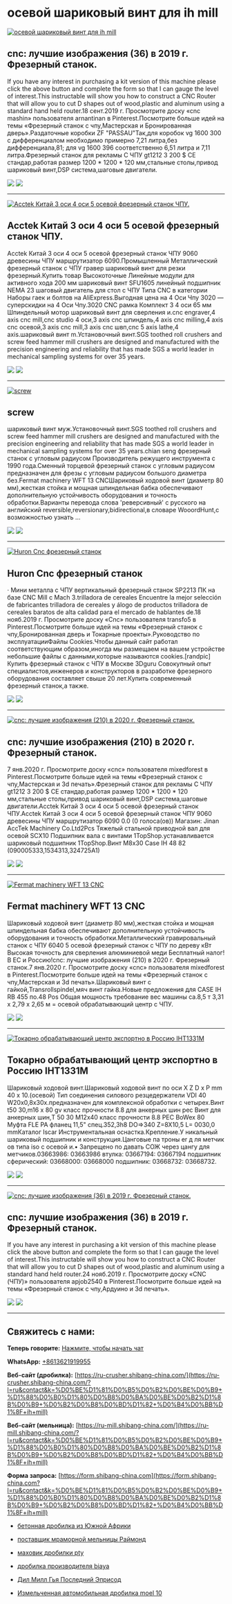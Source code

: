 # осевой шариковый винт для ih mill

<a href="https://swt.shibang-china.com/?l=ru&img&k=%D0%BE%D1%81%D0%B5%D0%B2%D0%BE%D0%B9+%D1%88%D0%B0%D1%80%D0%B8%D0%BA%D0%BE%D0%B2%D1%8B%D0%B9+%D0%B2%D0%B8%D0%BD%D1%82+%D0%B4%D0%BB%D1%8F+ih+mill" target="_blank">![осевой шариковый винт для ih mill](http://static.shibang-china.com/all-800x300/1507.jpg)</a>

## cnc: лучшие изображения (36) в 2019 г. Фрезерный станок.
If you have any interest in purchasing a kit version of this machine please click the above button and complete the form so that I can gauge the level of interest.This instructable will show you how to construct a CNC Router that will allow you to cut D shapes out of wood,plastic and aluminum using a standard hand held router.18 сент.2019 г. Просмотрите доску &#171;cnc mashin&#187; пользователя arnantinan в Pinterest.Посмотрите больше идей на темы &#171;Фрезерный станок с чпу,Мастерская и Бронированная дверь&#187;.Раздаточные коробки ZF &quot;PASSAU&quot;Так,для коробок vg 1600 300 с дифференциалом необходимо примерно 7,21 литра,без дифференциала,81; для vg 1600 396 соответственно 6,51 литра и 7,11 литра.Фрезерный станок для рекламы С ЧПУ gt1212 3 200 $ CE стандар,работая размер 1200 * 1200 * 120 мм,стальные столы,привод шариковый винт,DSP система,шаговые двигатели.


<a href="https://whatsapp.shibangsoft.com/WhatsApp.php" target="_blank" title="WhatsApp">![](http://static.shibang-china.com/icon/whatsapp.png)</a> <a href="https://swt.shibang-china.com/?l=ru&icon&k=%D0%BE%D1%81%D0%B5%D0%B2%D0%BE%D0%B9+%D1%88%D0%B0%D1%80%D0%B8%D0%BA%D0%BE%D0%B2%D1%8B%D0%B9+%D0%B2%D0%B8%D0%BD%D1%82+%D0%B4%D0%BB%D1%8F+ih+mill" target="_blank">![](http://static.shibang-china.com/icon/chat-ru.png)</a>

---

<a href="https://swt.shibang-china.com/?l=ru&img&k=%D0%BE%D1%81%D0%B5%D0%B2%D0%BE%D0%B9+%D1%88%D0%B0%D1%80%D0%B8%D0%BA%D0%BE%D0%B2%D1%8B%D0%B9+%D0%B2%D0%B8%D0%BD%D1%82+%D0%B4%D0%BB%D1%8F+ih+mill" target="_blank">![Acctek Китай 3 оси 4 оси 5 осевой фрезерный станок ЧПУ.](http://static.shibang-china.com/all-800x300/801.jpg)</a>

## Acctek Китай 3 оси 4 оси 5 осевой фрезерный станок ЧПУ.
Acctek Китай 3 оси 4 оси 5 осевой фрезерный станок ЧПУ 9060 древесины ЧПУ маршрутизатор 6090.Промышленный Металлический фрезерный станок с ЧПУ гравер шариковый винт для резки фрезерный.Купить товар Высокоточные Линейные модули для активного хода 200 мм шариковый винт SFU1605 линейный подшипник NEMA 23 шаговый двигатель для стол с ЧПУ Типа CNC в категории Наборы гаек и болтов на AliExpress.Выгодная цена на 4 Оси Чпу 3020 — суперскидки на 4 Оси Чпу.3020 CNC рамка Комплект 3 4 оси 65 мм Шпиндельный мотор шариковый винт для сверления и.cnc engraver,4 axis cnc mill,cnc studio 4 оси,3 axis cnc шпиндель,4 axis cnc milling,4 axis cnc осевой,3 axis cnc mill,3 axis cnc швп,cnc 5 axis lathe,4 axis.шариковый винт m.Установочный винт.SGS toothed roll crushers and screw feed hammer mill crushers are designed and manufactured with the precision engineering and reliability that has made SGS a world leader in mechanical sampling systems for over 35 years.


<a href="https://whatsapp.shibangsoft.com/WhatsApp.php" target="_blank" title="WhatsApp">![](http://static.shibang-china.com/icon/whatsapp.png)</a> <a href="https://swt.shibang-china.com/?l=ru&icon&k=%D0%BE%D1%81%D0%B5%D0%B2%D0%BE%D0%B9+%D1%88%D0%B0%D1%80%D0%B8%D0%BA%D0%BE%D0%B2%D1%8B%D0%B9+%D0%B2%D0%B8%D0%BD%D1%82+%D0%B4%D0%BB%D1%8F+ih+mill" target="_blank">![](http://static.shibang-china.com/icon/chat-ru.png)</a>

---

<a href="https://swt.shibang-china.com/?l=ru&img&k=%D0%BE%D1%81%D0%B5%D0%B2%D0%BE%D0%B9+%D1%88%D0%B0%D1%80%D0%B8%D0%BA%D0%BE%D0%B2%D1%8B%D0%B9+%D0%B2%D0%B8%D0%BD%D1%82+%D0%B4%D0%BB%D1%8F+ih+mill" target="_blank">![screw](http://static.shibang-china.com/all-800x300/1053.jpg)</a>

## screw
шариковый винт муж.Установочный винт.SGS toothed roll crushers and screw feed hammer mill crushers are designed and manufactured with the precision engineering and reliability that has made SGS a world leader in mechanical sampling systems for over 35 years.chian seng фрезерный станок с угловым радиусом Производитель режущего инструмента с 1990 года.Сменный торцевой фрезерный станок с угловым радиусом предназначен для фрезы с угловым радиусом большого диаметра без.Fermat machinery WFT 13 CNCШариковый ходовой винт (диаметр 80 мм),жесткая стойка и мощная шпиндельная бабка обеспечивают дополнительную устойчивость оборудования и точность обработки.Варианты перевода слова 'реверсивный' с русского на английский reversible,reversionary,bidirectional,в словаре WooordHunt,с возможностью узнать …


<a href="https://whatsapp.shibangsoft.com/WhatsApp.php" target="_blank" title="WhatsApp">![](http://static.shibang-china.com/icon/whatsapp.png)</a> <a href="https://swt.shibang-china.com/?l=ru&icon&k=%D0%BE%D1%81%D0%B5%D0%B2%D0%BE%D0%B9+%D1%88%D0%B0%D1%80%D0%B8%D0%BA%D0%BE%D0%B2%D1%8B%D0%B9+%D0%B2%D0%B8%D0%BD%D1%82+%D0%B4%D0%BB%D1%8F+ih+mill" target="_blank">![](http://static.shibang-china.com/icon/chat-ru.png)</a>

---

<a href="https://swt.shibang-china.com/?l=ru&img&k=%D0%BE%D1%81%D0%B5%D0%B2%D0%BE%D0%B9+%D1%88%D0%B0%D1%80%D0%B8%D0%BA%D0%BE%D0%B2%D1%8B%D0%B9+%D0%B2%D0%B8%D0%BD%D1%82+%D0%B4%D0%BB%D1%8F+ih+mill" target="_blank">![Huron Cnc фрезерный станок](http://static.shibang-china.com/all-800x300/939.jpg)</a>

## Huron Cnc фрезерный станок
&#183; Мини металла с ЧПУ вертикальный фрезерный станок SP2213 ПК на базе CNC Mill с Mach 3.trilladora de cereales Encuentre la mejor selecci&#243;n de fabricantes trilladora de cereales y &#225;logo de productos trilladora de cereales baratos de alta calidad para el mercado de hablantes de.18 нояб.2019 г. Просмотрите доску &#171;Cnc&#187; пользователя transfo5 в Pinterest.Посмотрите больше идей на темы &#171;Фрезерный станок с чпу,Бронированная дверь и Токарные проекты&#187;.Руководство по эксплуатацииФайлы Cookies.Чтобы данный сайт работал соответствующим образом,иногда мы размещаем на вашем устройстве небольшие файлы с данными,которые называются cookies.[randpic] Купить фрезерный станок с ЧПУ в Москве 3Dguru Совокупный опыт специалистов,инженеров и конструкторов в разработке фрезерного оборудования составляет свыше 20 лет.Купить современный фрезерный станок,а также.


<a href="https://whatsapp.shibangsoft.com/WhatsApp.php" target="_blank" title="WhatsApp">![](http://static.shibang-china.com/icon/whatsapp.png)</a> <a href="https://swt.shibang-china.com/?l=ru&icon&k=%D0%BE%D1%81%D0%B5%D0%B2%D0%BE%D0%B9+%D1%88%D0%B0%D1%80%D0%B8%D0%BA%D0%BE%D0%B2%D1%8B%D0%B9+%D0%B2%D0%B8%D0%BD%D1%82+%D0%B4%D0%BB%D1%8F+ih+mill" target="_blank">![](http://static.shibang-china.com/icon/chat-ru.png)</a>

---

<a href="https://swt.shibang-china.com/?l=ru&img&k=%D0%BE%D1%81%D0%B5%D0%B2%D0%BE%D0%B9+%D1%88%D0%B0%D1%80%D0%B8%D0%BA%D0%BE%D0%B2%D1%8B%D0%B9+%D0%B2%D0%B8%D0%BD%D1%82+%D0%B4%D0%BB%D1%8F+ih+mill" target="_blank">![cnc: лучшие изображения (210) в 2020 г. Фрезерный станок.](http://static.shibang-china.com/all-800x300/1298.jpg)</a>

## cnc: лучшие изображения (210) в 2020 г. Фрезерный станок.
7 янв.2020 г. Просмотрите доску &#171;cnc&#187; пользователя mixedforest в Pinterest.Посмотрите больше идей на темы &#171;Фрезерный станок с чпу,Мастерская и 3d печать&#187;.Фрезерный станок для рекламы С ЧПУ gt1212 3 200 $ CE стандар,работая размер 1200 * 1200 * 120 мм,стальные столы,привод шариковый винт,DSP система,шаговые двигатели.Acctek Китай 3 оси 4 оси 5 осевой фрезерный станок ЧПУ.Acctek Китай 3 оси 4 оси 5 осевой фрезерный станок ЧПУ 9060 древесины ЧПУ маршрутизатор 6090 0.0 (0 голоса(ов)) Магазин: Jinan AccTek Machinery Co.Ltd2Pcs Тяжелый стальной приводной вал для осевой SCX10 Подшипник вала с винтами 1TopShop.устанавливается шариковый подшипник 1TopShop.Винт M8x30 Case IH 48 82 (090005333,1534313,324725A1)


<a href="https://whatsapp.shibangsoft.com/WhatsApp.php" target="_blank" title="WhatsApp">![](http://static.shibang-china.com/icon/whatsapp.png)</a> <a href="https://swt.shibang-china.com/?l=ru&icon&k=%D0%BE%D1%81%D0%B5%D0%B2%D0%BE%D0%B9+%D1%88%D0%B0%D1%80%D0%B8%D0%BA%D0%BE%D0%B2%D1%8B%D0%B9+%D0%B2%D0%B8%D0%BD%D1%82+%D0%B4%D0%BB%D1%8F+ih+mill" target="_blank">![](http://static.shibang-china.com/icon/chat-ru.png)</a>

---

<a href="https://swt.shibang-china.com/?l=ru&img&k=%D0%BE%D1%81%D0%B5%D0%B2%D0%BE%D0%B9+%D1%88%D0%B0%D1%80%D0%B8%D0%BA%D0%BE%D0%B2%D1%8B%D0%B9+%D0%B2%D0%B8%D0%BD%D1%82+%D0%B4%D0%BB%D1%8F+ih+mill" target="_blank">![Fermat machinery WFT 13 CNC](http://static.shibang-china.com/all-800x300/1024.jpg)</a>

## Fermat machinery WFT 13 CNC
Шариковый ходовой винт (диаметр 80 мм),жесткая стойка и мощная шпиндельная бабка обеспечивают дополнительную устойчивость оборудования и точность обработки.Металлический гравировальный станок с ЧПУ 6040 5 осевой фрезерный станок с ЧПУ по дереву кВт Высокая точность для сверления алюминиевой меди Бесплатный налог! В ЕС и Россию!cnc: лучшие изображения (210) в 2020 г. Фрезерный станок.7 янв.2020 г. Просмотрите доску &#171;cnc&#187; пользователя mixedforest в Pinterest.Посмотрите больше идей на темы &#171;Фрезерный станок с чпу,Мастерская и 3d печать&#187;.Шариковый винт с гайкой,Transrollspindel,мяч винт гайка.Новые предложения для CASE IH RB 455 по.48 Pos Общая мощность требование вес машины ca.8,5 т 3,31 x 2,79 x 2,65 м = осевой обрабатывающий центр с ЧПУ.


<a href="https://whatsapp.shibangsoft.com/WhatsApp.php" target="_blank" title="WhatsApp">![](http://static.shibang-china.com/icon/whatsapp.png)</a> <a href="https://swt.shibang-china.com/?l=ru&icon&k=%D0%BE%D1%81%D0%B5%D0%B2%D0%BE%D0%B9+%D1%88%D0%B0%D1%80%D0%B8%D0%BA%D0%BE%D0%B2%D1%8B%D0%B9+%D0%B2%D0%B8%D0%BD%D1%82+%D0%B4%D0%BB%D1%8F+ih+mill" target="_blank">![](http://static.shibang-china.com/icon/chat-ru.png)</a>

---

<a href="https://swt.shibang-china.com/?l=ru&img&k=%D0%BE%D1%81%D0%B5%D0%B2%D0%BE%D0%B9+%D1%88%D0%B0%D1%80%D0%B8%D0%BA%D0%BE%D0%B2%D1%8B%D0%B9+%D0%B2%D0%B8%D0%BD%D1%82+%D0%B4%D0%BB%D1%8F+ih+mill" target="_blank">![Токарно обрабатывающий центр экспортно в Россию IHT1331M](http://static.shibang-china.com/all-800x300/531.jpg)</a>

## Токарно обрабатывающий центр экспортно в Россию IHT1331M
Шариковый ходовой винт.Шариковый ходовой винт по оси X Z D x P mm 40 x 10.(осевой) Тип соединения силового резцедержатели VDI 40 W20x0,8x30x.предназначен для комплексной обработки с четырех.Винт t50 30,m16 x 80 gv класс прочности 8.8 для анкерных шин pec Винт для анкерных шин,T 50 30 M12x40 класс прочности 8.8 PEC BoWex 80 Муфта FLE PA фланец 11,5&quot; спец.352,3h8 DO=&gt;340 Z=8X10,5 L= 0030,0 mmКаталог Iscar Инструментальная оснастка.Крепление.У никальный шариковый подшипник и конструкция.Цанговые па троны er д ля метчик ов типа iso с осевой и.• Запрещено по давать СОЖ через цангу для метчиков.03663986: 03663986 втулка: 03667194: 03667194 подшипник сферический: 03668000: 03668000 подшипник: 03668732: 03668732.


<a href="https://whatsapp.shibangsoft.com/WhatsApp.php" target="_blank" title="WhatsApp">![](http://static.shibang-china.com/icon/whatsapp.png)</a> <a href="https://swt.shibang-china.com/?l=ru&icon&k=%D0%BE%D1%81%D0%B5%D0%B2%D0%BE%D0%B9+%D1%88%D0%B0%D1%80%D0%B8%D0%BA%D0%BE%D0%B2%D1%8B%D0%B9+%D0%B2%D0%B8%D0%BD%D1%82+%D0%B4%D0%BB%D1%8F+ih+mill" target="_blank">![](http://static.shibang-china.com/icon/chat-ru.png)</a>

---

<a href="https://swt.shibang-china.com/?l=ru&img&k=%D0%BE%D1%81%D0%B5%D0%B2%D0%BE%D0%B9+%D1%88%D0%B0%D1%80%D0%B8%D0%BA%D0%BE%D0%B2%D1%8B%D0%B9+%D0%B2%D0%B8%D0%BD%D1%82+%D0%B4%D0%BB%D1%8F+ih+mill" target="_blank">![cnc: лучшие изображения (36) в 2019 г. Фрезерный станок.](http://static.shibang-china.com/all-800x300/454.jpg)</a>

## cnc: лучшие изображения (36) в 2019 г. Фрезерный станок.
If you have any interest in purchasing a kit version of this machine please click the above button and complete the form so that I can gauge the level of interest.This instructable will show you how to construct a CNC Router that will allow you to cut D shapes out of wood,plastic and aluminum using a standard hand held router.24 нояб.2019 г. Просмотрите доску &#171;CNC (ЧПУ)&#187; пользователя apjob2540 в Pinterest.Посмотрите больше идей на темы &#171;Фрезерный станок с чпу,Ардуино и 3d печать&#187;.

<a href="https://whatsapp.shibangsoft.com/WhatsApp.php" target="_blank" title="WhatsApp">![](http://static.shibang-china.com/icon/whatsapp.png)</a> <a href="https://swt.shibang-china.com/?l=ru&icon&k=%D0%BE%D1%81%D0%B5%D0%B2%D0%BE%D0%B9+%D1%88%D0%B0%D1%80%D0%B8%D0%BA%D0%BE%D0%B2%D1%8B%D0%B9+%D0%B2%D0%B8%D0%BD%D1%82+%D0%B4%D0%BB%D1%8F+ih+mill" target="_blank">![](http://static.shibang-china.com/icon/chat-ru.png)</a>

---
## Свяжитесь с нами:

**Теперь говорите:** [Нажмите, чтобы начать чат](https://swt.shibang-china.com?l=ru&contact&k=%D0%BE%D1%81%D0%B5%D0%B2%D0%BE%D0%B9+%D1%88%D0%B0%D1%80%D0%B8%D0%BA%D0%BE%D0%B2%D1%8B%D0%B9+%D0%B2%D0%B8%D0%BD%D1%82+%D0%B4%D0%BB%D1%8F+ih+mill)

**WhatsApp:**  [+8613621919955](https://whatsapp.shibangsoft.com/WhatsApp.php)

**Веб-сайт (дробилка):** [https://ru-crusher.shibang-china.com/](https://ru-crusher.shibang-china.com/?l=ru&contact&k=%D0%BE%D1%81%D0%B5%D0%B2%D0%BE%D0%B9+%D1%88%D0%B0%D1%80%D0%B8%D0%BA%D0%BE%D0%B2%D1%8B%D0%B9+%D0%B2%D0%B8%D0%BD%D1%82+%D0%B4%D0%BB%D1%8F+ih+mill)

**Веб-сайт (мельница):** [https://ru-mill.shibang-china.com/](https://ru-mill.shibang-china.com/?l=ru&contact&k=%D0%BE%D1%81%D0%B5%D0%B2%D0%BE%D0%B9+%D1%88%D0%B0%D1%80%D0%B8%D0%BA%D0%BE%D0%B2%D1%8B%D0%B9+%D0%B2%D0%B8%D0%BD%D1%82+%D0%B4%D0%BB%D1%8F+ih+mill)

**Форма запроса:** [https://form.shibang-china.com](https://form.shibang-china.com?l=ru&contact&k=%D0%BE%D1%81%D0%B5%D0%B2%D0%BE%D0%B9+%D1%88%D0%B0%D1%80%D0%B8%D0%BA%D0%BE%D0%B2%D1%8B%D0%B9+%D0%B2%D0%B8%D0%BD%D1%82+%D0%B4%D0%BB%D1%8F+ih+mill)

* [бетонная дробилка из Южной Африки](../131/%D0%B1%D0%B5%D1%82%D0%BE%D0%BD%D0%BD%D0%B0%D1%8F%20%D0%B4%D1%80%D0%BE%D0%B1%D0%B8%D0%BB%D0%BA%D0%B0%20%D0%B8%D0%B7%20%D0%AE%D0%B6%D0%BD%D0%BE%D0%B9%20%D0%90%D1%84%D1%80%D0%B8%D0%BA%D0%B8.md)

* [поставщик мраморной мельницы Раймонд](../134/%D0%BF%D0%BE%D1%81%D1%82%D0%B0%D0%B2%D1%89%D0%B8%D0%BA%20%D0%BC%D1%80%D0%B0%D0%BC%D0%BE%D1%80%D0%BD%D0%BE%D0%B9%20%D0%BC%D0%B5%D0%BB%D1%8C%D0%BD%D0%B8%D1%86%D1%8B%20%D0%A0%D0%B0%D0%B9%D0%BC%D0%BE%D0%BD%D0%B4.md)

* [маховик дробилки pty](../133/%D0%BC%D0%B0%D1%85%D0%BE%D0%B2%D0%B8%D0%BA%20%D0%B4%D1%80%D0%BE%D0%B1%D0%B8%D0%BB%D0%BA%D0%B8%20pty.md)

* [дробилка производителя biaya](../132/%D0%B4%D1%80%D0%BE%D0%B1%D0%B8%D0%BB%D0%BA%D0%B0%20%D0%BF%D1%80%D0%BE%D0%B8%D0%B7%D0%B2%D0%BE%D0%B4%D0%B8%D1%82%D0%B5%D0%BB%D1%8F%20biaya.md)

* [Дил Милл Гья Последний Эприсод](../134/%D0%94%D0%B8%D0%BB%20%D0%9C%D0%B8%D0%BB%D0%BB%20%D0%93%D1%8C%D1%8F%20%D0%9F%D0%BE%D1%81%D0%BB%D0%B5%D0%B4%D0%BD%D0%B8%D0%B9%20%D0%AD%D0%BF%D1%80%D0%B8%D1%81%D0%BE%D0%B4.md)

* [Измельченная автомобильная дробилка moel 10](../133/%D0%98%D0%B7%D0%BC%D0%B5%D0%BB%D1%8C%D1%87%D0%B5%D0%BD%D0%BD%D0%B0%D1%8F%20%D0%B0%D0%B2%D1%82%D0%BE%D0%BC%D0%BE%D0%B1%D0%B8%D0%BB%D1%8C%D0%BD%D0%B0%D1%8F%20%D0%B4%D1%80%D0%BE%D0%B1%D0%B8%D0%BB%D0%BA%D0%B0%20moel%2010.md)